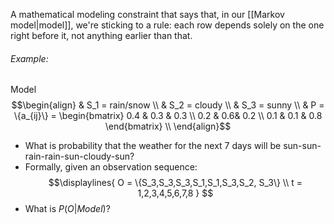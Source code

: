 A mathematical modeling constraint that says that, in our [[Markov model|model]], we're sticking to a rule: each row depends solely on the one right before it, not anything earlier than that.

###### Example:
Model
$$\begin{align}
& S_1 = rain/snow \\
& S_2 = cloudy \\
& S_3 = sunny \\
& P = \{a_{ij}\} = 
\begin{bmatrix}
0.4 & 0.3 & 0.3 \\
0.2 & 0.6& 0.2 \\
0.1 & 0.1 & 0.8
\end{bmatrix} \\
\end{align}$$ 
- What is probability that the weather for the next 7 days will be sun-sun-rain-rain-sun-cloudy-sun?
- Formally, given an observation sequence:
	$$\displaylines{
	O = \{S_3,S_3,S_3,S_1,S_1,S_3,S_2, S_3\} \\
	t = 1,2,3,4,5,6,7,8
	}
	$$
- What is $P(O|Model)$?
